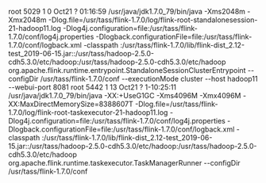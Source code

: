 root      5029     1  0 Oct21 ?        01:16:59 /usr/java/jdk1.7.0_79/bin/java -Xms2048m -Xmx2048m -Dlog.file=/usr/tass/flink-1.7.0/log/flink-root-standalonesession-21-hadoop11.log -Dlog4j.configuration=file:/usr/tass/flink-1.7.0/conf/log4j.properties -Dlogback.configurationFile=file:/usr/tass/flink-1.7.0/conf/logback.xml -classpath :/usr/tass/flink-1.7.0/lib/flink-dist_2.12-test_2019-06-15.jar::/usr/tass/hadoop-2.5.0-cdh5.3.0/etc/hadoop:/usr/tass/hadoop-2.5.0-cdh5.3.0/etc/hadoop org.apache.flink.runtime.entrypoint.StandaloneSessionClusterEntrypoint --configDir /usr/tass/flink-1.7.0/conf --executionMode cluster --host hadoop11 --webui-port 8081
root      5442     1 13 Oct21 ?        1-10:25:11 /usr/java/jdk1.7.0_79/bin/java -XX:+UseG1GC -Xms4096M -Xmx4096M -XX:MaxDirectMemorySize=8388607T -Dlog.file=/usr/tass/flink-1.7.0/log/flink-root-taskexecutor-21-hadoop11.log -Dlog4j.configuration=file:/usr/tass/flink-1.7.0/conf/log4j.properties -Dlogback.configurationFile=file:/usr/tass/flink-1.7.0/conf/logback.xml -classpath :/usr/tass/flink-1.7.0/lib/flink-dist_2.12-test_2019-06-15.jar::/usr/tass/hadoop-2.5.0-cdh5.3.0/etc/hadoop:/usr/tass/hadoop-2.5.0-cdh5.3.0/etc/hadoop org.apache.flink.runtime.taskexecutor.TaskManagerRunner --configDir /usr/tass/flink-1.7.0/conf

